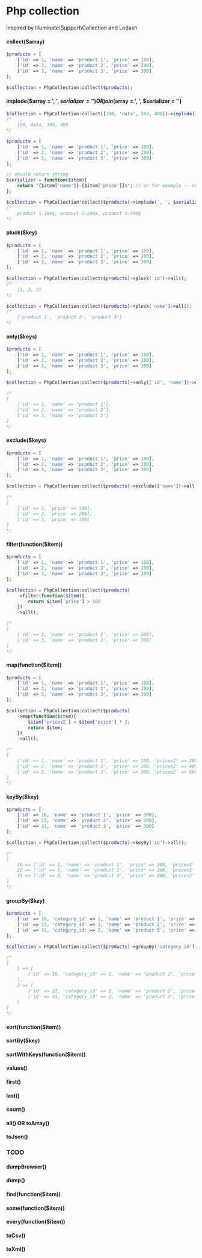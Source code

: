# Php collection

inspired by Illuminate\Support\Collection and Lodash

#### collect($array)
```php
$products = [
    ['id' => 1, 'name' => 'product 1', 'price' => 100],
    ['id' => 2, 'name' => 'product 2', 'price' => 200],
    ['id' => 3, 'name' => 'product 3', 'price' => 300]
];

$collection = PhpCollection:collect($products);

```

#### implode($array = ', ', $serializer = '') OR join($array = ', ', $serializer = '')

```php
$collection = PhpCollection:collect([100, 'data', 300, 400])->implode();
/*
    100, data, 300, 400
*/

$products = [
    ['id' => 1, 'name' => 'product 1', 'price' => 100],
    ['id' => 2, 'name' => 'product 2', 'price' => 200],
    ['id' => 3, 'name' => 'product 3', 'price' => 300]
];

// should return string
$serializer = function($item){
    return "{$item['name']}-{$item['price']}$"; // or for example -- return json_encode($item);
};

$collection = PhpCollection:collect($products)->implode(', ', $serializer);
/*
    product 1-100$, product 2-200$, product 3-300$
*/
```

#### pluck($key)
```php
$products = [
    ['id' => 1, 'name' => 'product 1', 'price' => 100],
    ['id' => 2, 'name' => 'product 2', 'price' => 200],
    ['id' => 3, 'name' => 'product 3', 'price' => 300]
];

$collection = PhpCollection:collect($products)->pluck('id')->all();
/*
    [1, 2, 3]
*/  

$collection = PhpCollection:collect($products)->pluck('name')->all();
/*
    ['product 1', 'product 2', 'product 3']
*/ 
```

#### only($keys)
```php
$products = [
    ['id' => 1, 'name' => 'product 1', 'price' => 100],
    ['id' => 2, 'name' => 'product 2', 'price' => 200],
    ['id' => 3, 'name' => 'product 3', 'price' => 300]
];

$collection = PhpCollection:collect($products)->only(['id', 'name'])->all();

/*
[
    ['id' => 1, 'name' => 'product 1'],
    ['id' => 2, 'name' => 'product 2'],
    ['id' => 3, 'name' => 'product 3']
]
*/

```

#### exclude($keys)
```php
$products = [
    ['id' => 1, 'name' => 'product 1', 'price' => 100],
    ['id' => 2, 'name' => 'product 2', 'price' => 200],
    ['id' => 3, 'name' => 'product 3', 'price' => 300]
];

$collection = PhpCollection:collect($products)->exclude(['name'])->all();

/*
[
    ['id' => 1, 'price' => 100],
    ['id' => 2, 'price' => 200],
    ['id' => 3, 'price' => 300]
]
*/

```

#### filter(function($item))
```php
$products = [
    ['id' => 1, 'name' => 'product 1', 'price' => 100],
    ['id' => 2, 'name' => 'product 2', 'price' => 200],
    ['id' => 3, 'name' => 'product 3', 'price' => 300]
];

$collection = PhpCollection:collect($products)
    ->filter(function($item){
        return $item['price'] > 100    
    })
    ->all();

/*
[
    ['id' => 2, 'name' => 'product 2', 'price' => 200],
    ['id' => 3, 'name' => 'product 3', 'price' => 300]
]
*/

```

#### map(function($item))
```php
$products = [
    ['id' => 1, 'name' => 'product 1', 'price' => 100],
    ['id' => 2, 'name' => 'product 2', 'price' => 200],
    ['id' => 3, 'name' => 'product 3', 'price' => 300]
];

$collection = PhpCollection:collect($products)
    ->map(function($item){
        $item['pricex2'] = $item['price'] * 2;
        return $item;   
    })
    ->all();

/*
[
    ['id' => 1, 'name' => 'product 1', 'price' => 100, 'pricex2' => 200],
    ['id' => 2, 'name' => 'product 2', 'price' => 200, 'pricex2' => 400],
    ['id' => 3, 'name' => 'product 3', 'price' => 300, 'pricex2' => 600]
]
*/

```

#### keyBy($key)
```php
$products = [
    ['id' => 16, 'name' => 'product 1', 'price' => 100],
    ['id' => 22, 'name' => 'product 2', 'price' => 200],
    ['id' => 31, 'name' => 'product 3', 'price' => 300]
];

$collection = PhpCollection:collect($products)->keyBy('id')->all();

/*
[
    16 => ['id' => 1, 'name' => 'product 1', 'price' => 100, 'pricex2' => 200],
    22 => ['id' => 2, 'name' => 'product 2', 'price' => 200, 'pricex2' => 400],
    31 => ['id' => 3, 'name' => 'product 3', 'price' => 300, 'pricex2' => 600]
]
*/

```

#### groupBy($key)
```php
$products = [
    ['id' => 16, 'category_id' => 1, 'name' => 'product 1', 'price' => 100],
    ['id' => 22, 'category_id' => 2, 'name' => 'product 2', 'price' => 200],
    ['id' => 31, 'category_id' => 2, 'name' => 'product 3', 'price' => 300]
];

$collection = PhpCollection:collect($products)->groupBy('category_id')->all();

/*
[
    1 => [
        ['id' => 16, 'category_id' => 1, 'name' => 'product 1', 'price' => 100]
    ],
    2 => [
        ['id' => 22, 'category_id' => 2, 'name' => 'product 2', 'price' => 200],
        ['id' => 31, 'category_id' => 2, 'name' => 'product 3', 'price' => 300]
    ]   
]
*/

```

#### sort(function($item))
#### sortBy($key)
#### sortWithKeys(function($item))
#### values()
#### first()
#### last()
#### count()
#### all() OR toArray()
#### toJson()


### TODO
#### dumpBrowser()
#### dump()
#### find(function($item))
#### some(function($item))
#### every(function($item))
#### toCsv()
#### toXml()
